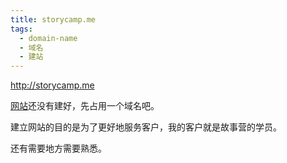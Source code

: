 ```yaml
---
title: storycamp.me
tags: 
  - domain-name
  - 域名
  - 建站
---
```


http://storycamp.me

[网站](http://storycamp.me)还没有建好，先占用一个域名吧。

建立网站的目的是为了更好地服务客户，我的客户就是故事营的学员。

还有需要地方需要熟悉。

